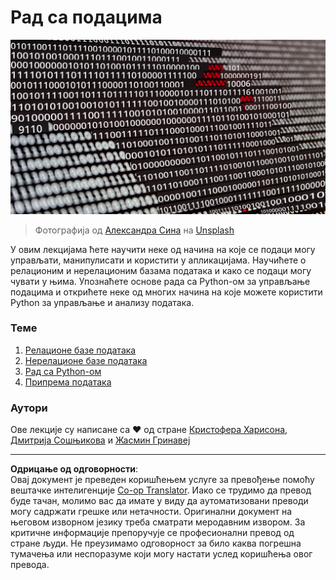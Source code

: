 <!--
CO_OP_TRANSLATOR_METADATA:
{
  "original_hash": "abc3309ab41bc5a7846f70ee1a055838",
  "translation_date": "2025-08-30T17:59:47+00:00",
  "source_file": "2-Working-With-Data/README.md",
  "language_code": "sr"
}
-->
# Рад са подацима

![љубав према подацима](../../../translated_images/data-love.a22ef29e6742c852505ada062920956d3d7604870b281a8ca7c7ac6f37381d5a.sr.jpg)  
> Фотографија од <a href="https://unsplash.com/@swimstaralex?utm_source=unsplash&utm_medium=referral&utm_content=creditCopyText">Александра Сина</a> на <a href="https://unsplash.com/s/photos/data?utm_source=unsplash&utm_medium=referral&utm_content=creditCopyText">Unsplash</a>  

У овим лекцијама ћете научити неке од начина на које се подаци могу управљати, манипулисати и користити у апликацијама. Научићете о релационим и нерелационим базама података и како се подаци могу чувати у њима. Упознаћете основе рада са Python-ом за управљање подацима и открићете неке од многих начина на које можете користити Python за управљање и анализу података.

### Теме

1. [Релационе базе података](05-relational-databases/README.md)  
2. [Нерелационе базе података](06-non-relational/README.md)  
3. [Рад са Python-ом](07-python/README.md)  
4. [Припрема података](08-data-preparation/README.md)  

### Аутори

Ове лекције су написане са ❤️ од стране [Кристофера Харисона](https://twitter.com/geektrainer), [Дмитрија Сошњикова](https://twitter.com/shwars) и [Жасмин Гринавеј](https://twitter.com/paladique)  

---

**Одрицање од одговорности**:  
Овај документ је преведен коришћењем услуге за превођење помоћу вештачке интелигенције [Co-op Translator](https://github.com/Azure/co-op-translator). Иако се трудимо да превод буде тачан, молимо вас да имате у виду да аутоматизовани преводи могу садржати грешке или нетачности. Оригинални документ на његовом изворном језику треба сматрати меродавним извором. За критичне информације препоручује се професионални превод од стране људи. Не преузимамо одговорност за било каква погрешна тумачења или неспоразуме који могу настати услед коришћења овог превода.